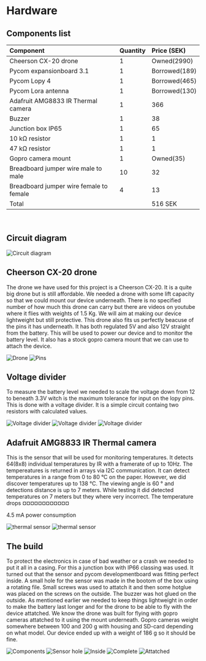 # Hardware
## Components list
|Component  | Quantity   |Price (SEK) |
|:----|:------------- |:---------------|
|Cheerson CX-20 drone |1|Owned(2990) 
|Pycom expansionboard 3.1 |1|Borrowed(189) 
|Pycom Lopy 4 |1|Borrowed(465) 
|Pycom Lora antenna|1|Borrowed(130) 
|Adafruit AMG8833 IR Thermal camera|1|366 
|Buzzer|1|38 
|Junction box IP65|1|65 
|10 kΩ resistor|1|1 
|47 kΩ resistor|1|1 
|Gopro camera mount|1|Owned(35) 
|Breadboard jumper wire male to male|10|32 
|Breadboard jumper wire female to female|4|13 
|Total||516 SEK


</BR>


## Circuit diagram
![Circuit diagram](/doc/img/circuit_diagram.png "Circuit diagram")


## Cheerson CX-20 drone
The drone we have used for this project is a Cheerson CX-20. It is a quite big drone but is still affordable. We needed a drone with some lift capacity so that we could mount our device underneath. There is no specified number of how much this drone can carry but there are videos on youtube where it flies with weights of 1.5 Kg. We will aim at making our device lightweight but still protective.
This drone also fits us perfectly beacuse of the pins it has underneath. It has both regulated 5V and also 12V straight from the battery. This will be used to power our device and to monitor the battery level.
It also has a stock gopro camera mount that we can use to attach the device.

![Drone](/doc/img/drone.jpg "Drone")
![Pins](/doc/img/pins.jpg "Drone pins")



## Voltage divider
To measure the battery level we needed to scale the voltage down from 12 to beneath 3.3V witch is the maximum tolerance for input on the lopy pins. This is done with a voltage divider. It is a simple circuit containg two resistors with calculated values. 

![Voltage divider](/doc/img/vd1.jpg "Voltage divider")
![Voltage divider](/doc/img/vd2.jpg "Voltage divider")
![Voltage divider](/doc/img/vd3.jpg "Voltage divider")


## Adafruit AMG8833 IR Thermal camera
This is the sensor that will be used for monitoring temperatures. It detects 64(8x8) individual temperatures by IR with a framerate of up to 10Hz. The tempereatures is returned in arrays via I2C communication. It can detect temperatures in a range from 0 to 80 °C on the paper. However, we did discover temperatures up to 138 °C. The viewing angle is 60 ° and detections distance is up to 7 meters. While testing it did detected temperatures on 7 meters but they where very incorrect. The temperature drops ¤¤¤¤¤¤¤¤¤¤¤¤

4.5 mA power consumption 

![thermal sensor](/doc/img/thermal1.jpg "thermal sensor")
![thermal sensor](/doc/img/thermal2.jpg "thermal sensor")




## The build
To protect the electronics in case of bad weather or a crash we needed to put it all in a casing. For this a junction box with IP66 classing was used.
It turned out that the sensor and pycom developmentboard was fitting perfect inside. A small hole for the sensor was made in the bootom of the box using a rotating file. Small screws was used to attatch it and then some hotglue was placed on the screws on the outside. The buzzer was hot glued on the outside. 
As mentioned earlier we needed to keep things lightweight in order to make the battery last longer and for the drone to be able to fly with the device attatched. We know the drone was built for flying with gopro cameras attatched to it using the mount underneath. Gopro cameras weight somewhere between 100 and 200 g with housing and SD-card depending on what model. Our device ended up with a weight of 186 g so it should be fine.  


![Components](/doc/img/build1.jpg "Components")
![Sensor hole](/doc/img/build3.jpg "Sensor hole")
![Inside](/doc/img/build4.jpg "Inside junction box")
![Complete](/doc/img/complete1.jpg "The completed device")
![Attatched](/doc/img/complete2.jpg "Attached to drone")